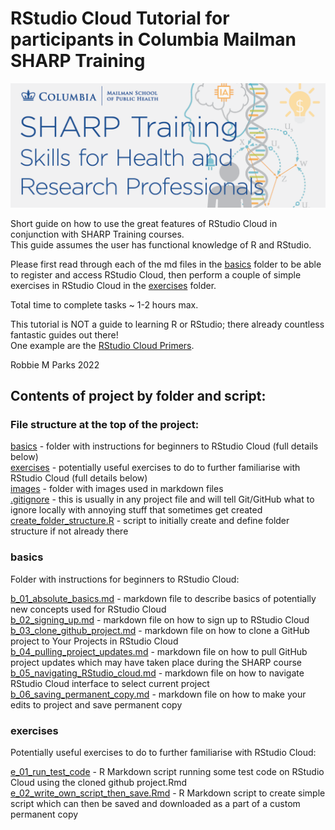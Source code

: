 # RStudio Cloud Tutorial for participants in Columbia Mailman SHARP Training

![](images/banner.png)

Short guide on how to use the great features of RStudio Cloud in conjunction with SHARP Training courses.\
This guide assumes the user has functional knowledge of R and RStudio.

Please first read through each of the md files in the [basics](#basics) folder to be able to register and access RStudio Cloud, then perform a couple of simple exercises in RStudio Cloud in the [exercises](#exercises) folder.

Total time to complete tasks ~ 1-2 hours max. 

This tutorial is NOT a guide to learning R or RStudio; there already countless fantastic guides out there!\
One example are the [RStudio Cloud Primers](https://rstudio.cloud/learn/primers).

Robbie M Parks 2022

## Contents of project by folder and script:

### File structure at the top of the project:

[basics](#basics)                              - folder with instructions for beginners to RStudio Cloud (full details below)\
[exercises](#exercises)                           - potentially useful exercises to do to further familiarise with RStudio Cloud (full details below)\
[images](https://github.com/rmp15/rstudio_cloud_tutorial/tree/main/images)                              - folder with images used in markdown files\
[.gitignore](https://github.com/rmp15/rstudio_cloud_tutorial/blob/main/.gitignore)                          - this is usually in any project file and will tell Git/GitHub what to ignore locally with annoying stuff that sometimes get created\
[create_folder_structure.R](https://github.com/rmp15/rstudio_cloud_tutorial/blob/main/create_folder_structure.R)           - script to initially create and define folder structure if not already there

### basics
Folder with instructions for beginners to RStudio Cloud:

[b_01_absolute_basics.md](https://github.com/rmp15/rstudio_cloud_tutorial/blob/main/basics/b_01_absolute_basics.md)              - markdown file to describe basics of potentially new concepts used for RStudio Cloud\
[b_02_signing_up.md](https://github.com/rmp15/rstudio_cloud_tutorial/blob/main/basics/b_02_signing_up.md)               - markdown file on how to sign up to RStudio Cloud\
[b_03_clone_github_project.md](https://github.com/rmp15/rstudio_cloud_tutorial/blob/main/basics/b_03_clone_github_project.md)        - markdown file on how to clone a GitHub project to Your Projects in RStudio Cloud\
[b_04_pulling_project_updates.md](https://github.com/rmp15/rstudio_cloud_tutorial/blob/main/basics/b_04_pulling_project_updates.md)     - markdown file on how to pull GitHub project updates which may have taken place during the SHARP course\
[b_05_navigating_RStudio_cloud.md](https://github.com/rmp15/rstudio_cloud_tutorial/blob/main/basics/b_05_navigating_RStudio_cloud.md)    - markdown file on how to navigate RStudio Cloud interface to select current project\
[b_06_saving_permanent_copy.md](https://github.com/rmp15/rstudio_cloud_tutorial/blob/main/basics/b_06_saving_permanent_copy.md)       - markdown file on how to make your edits to project and save permanent copy

### exercises
Potentially useful exercises to do to further familiarise with RStudio Cloud:

[e_01_run_test_code](https://github.com/rmp15/rstudio_cloud_tutorial/blob/main/exercises/e_01_run_test_code.Rmd)                  -  R Markdown script running some test code on RStudio Cloud using the cloned github project.Rmd\
[e_02_write_own_script_then_save.Rmd](https://github.com/rmp15/rstudio_cloud_tutorial/blob/main/exercises/e_02_write_own_script_then_save.Rmd) -  R Markdown script to create simple script which can then be saved and downloaded as a part of a custom permanent copy

